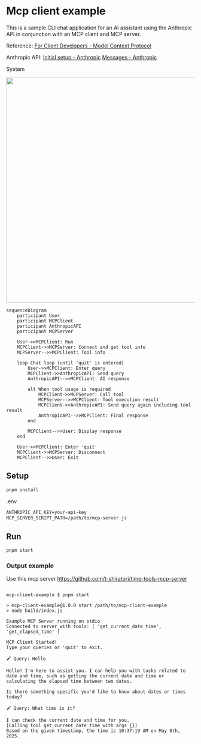 # Mcp client example

This is a sample CLI chat application for an AI assistant using the Anthropic API in conjunction with an MCP client and MCP server.

Reference:
[For Client Developers - Model Context Protocol](https://modelcontextprotocol.io/quickstart/client#node)

Anthropic API:
[Initial setup - Anthropic](https://docs.anthropic.com/en/docs/initial-setup)
[Messages - Anthropic](https://docs.anthropic.com/en/api/messages)

System

<img src="https://github.com/user-attachments/assets/8682e5c8-d0af-4800-ab85-a731d29dfc80" width="600" >

```mermaid
sequenceDiagram
    participant User
    participant MCPClient
    participant AnthropicAPI
    participant MCPServer

    User->>MCPClient: Run
    MCPClient->>MCPServer: Connect and get tool info
    MCPServer-->>MCPClient: Tool info

    loop Chat loop (until 'quit' is entered)
        User->>MCPClient: Enter query
        MCPClient->>AnthropicAPI: Send query
        AnthropicAPI-->>MCPClient: AI response

        alt When tool usage is required
            MCPClient->>MCPServer: Call tool
            MCPServer-->>MCPClient: Tool execution result
            MCPClient->>AnthropicAPI: Send query again including tool result
            AnthropicAPI-->>MCPClient: Final response
        end

        MCPClient-->>User: Display response
    end

    User->>MCPClient: Enter 'quit'
    MCPClient->>MCPServer: Disconnect
    MCPClient-->>User: Exit
```

## Setup

```bash
pnpm install
```

.env
```txt
ANTHROPIC_API_KEY=your-api-key
MCP_SERVER_SCRIPT_PATH=/path/to/mcp-server.js
```

## Run

```bash
pnpm start
```

### Output example

Use this mcp server
https://github.com/t-shiratori/time-tools-mcp-server

```shell-session

mcp-client-example $ pnpm start

> mcp-client-example@1.0.0 start /path/to/mcp-client-example
> node build/index.js

Example MCP Server running on stdio
Connected to server with tools: [ 'get_current_date_time', 'get_elapsed_time' ]

MCP Client Started!
Type your queries or 'quit' to exit.

🖌 Query: Hello

Hello! I'm here to assist you. I can help you with tasks related to date and time, such as getting the current date and time or calculating the elapsed time between two dates.

Is there something specific you'd like to know about dates or times today?

🖌 Query: What time is it?

I can check the current date and time for you.
[Calling tool get_current_date_time with args {}]
Based on the given timestamp, the time is 10:37:19 AM on May 6th, 2025.

```
